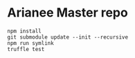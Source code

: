# Arianee Master repo


```
npm install
git submodule update --init --recursive
npm run symlink
truffle test 
```
